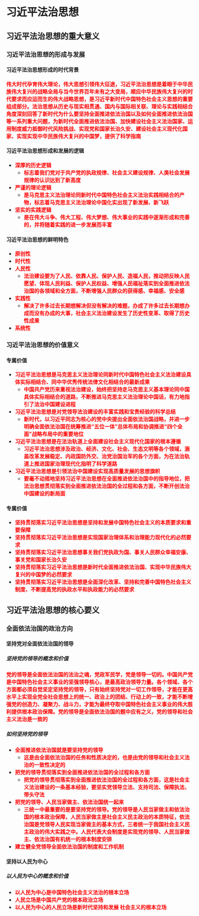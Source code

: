 # 习近平法治思想

## 习近平法治思想的重大意义

### 习近平法治思想的形成与发展

#### 习近平法治思想形成的时代背景

<strong style="color: red;">伟大时代孕育伟大理论，伟大思想引领伟大征途，习近平法治思想是着眼于中华民族伟大复兴的战略全局与当今世界百年未有之大变局，顺应中华民族伟大复兴的时代要求而应运而生的伟大战略思想，是习近平新时代中国特色社会主义思想的重要组成部分。法治思想从历史与现实相贯通、国内与国际相关联、理论与实践相结合角度深刻回答了新时代为什么要坚持全面推进依法治国以及如何全面推进依法治国等一系列重大问题，为新时代全面推进依法治国、加快建设社会主义法治国家、运用制度威力抵御时代风险挑战、实现党和国家长治久安、建设社会主义现代化国家、实现实现中华民族伟大复兴的中国梦，提供了科学指南</strong>

#### 习近平法治思想形成和发展的逻辑

- <strong style="color: red;">深厚的历史逻辑</strong>
  - <strong style="color: red;">标志着我们党对于共产党的执政规律、社会主义建设规律、人类社会发展规律的认识达到了新高度</strong>
- <strong style="color: red;">严谨的理论逻辑</strong>
  - <strong style="color: red;">是马克思主义法治理论同新时代中国特色社会主义法治实践相结合的产物，标志着马克思主义法治理论中国化实出现了新发展、新飞跃</strong>
- <strong style="color: red;">坚实的实践逻辑</strong>
  - <strong style="color: red;">是在伟大斗争、伟大工程、伟大梦想、伟大事业的实践中逐渐形成和完善的，并将随着实践的进一步发展而丰富</strong>

#### 习近平法治思想的鲜明特色

- <strong style="color: red;">原创性</strong>
- <strong style="color: red;">时代性</strong>
- <strong style="color: red;">人民性</strong>
  - <strong style="color: red;">法治建设要为了人民、依靠人民、保护人民、造福人民，推动把反映人民愿望、体现人民利益、保护人民权益、增强人民福祉落实到全面推进依法治国的各领域和全方面，不断增强人民群众的获得感、幸福感、安全感</strong>
- <strong style="color: red;">实践性</strong>
  - <strong style="color: red;">解决了许多过去长期想解决但没有解决的难题，办成了许多过去长期想办成而没有办成的大事，社会主义法治建设发生了历史性变革、取得了历史性成果</strong>
- <strong style="color: red;">系统性</strong>

### 习近平法治思想的价值意义

#### 专属价值

- <strong style="color: red;">习近平法治思想是马克思主义法治理论同新时代中国特色社会主义法治建设具体实际相结合、同中华优秀传统法律文化相结合的最新成果</strong>
  - <strong style="color: red;">中国共产党历来重视法治建设，始终把坚持走马克思主义基本理论同中国具体实际相结合的道路，不断推进马克思主义法治理论中国话，有力地指引了法治中国建设进程</strong>
- <strong style="color: red;">习近平法治思想是对党领导法治建设的丰富实践和宝贵经验的科学总结</strong>
  - <strong style="color: red;">新时代，以习近平同志为核心的党中央提出全面依法治国战略，并进一步明确全面依法治国在统筹推进“五位一体”总体布局和协调推进“四个全面”战略布局中的重要地位</strong>
- <strong style="color: red;">习近平法治思想是在法治轨道上全面建设社会主义现代化国家的根本遵循</strong>
  - <strong style="color: red;">习近平法治思想涉及政治、经济、文化、社会、生态文明等各个领域，涵盖改革发展稳定、内政国防外交、治党治国治军的各个方面，为在法治轨道上推进国家治理现代化指明了科学道路</strong>
- <strong style="color: red;">习近平法治思想是引领法治中国建设实现高质量发展的思想旗帜</strong>
  - <strong style="color: red;">要毫不动摇地坚持习近平法治思想在全面推进依法治国中的指导地位，把法治思想贯彻落实到全面推进依法治国的全过程和各方面，不断开创法治中国建设的新局面</strong>

#### 专属价值

- <strong style="color: red;">坚持贯彻落实习近平法治思想是坚持和发展中国特色社会主义的本质要求和重要保障</strong>
- <strong style="color: red;">坚持贯彻落实习近平法治思想是实现国家治理体系和治理能力现代化的必然要求</strong>
- <strong style="color: red;">坚持贯彻落实习近平法治思想事关我们党执政为国、事关人民群众幸福安康、事关党和国家长治久安</strong>
- <strong style="color: red;">坚持贯彻落实习近平法治思想是新时代全面推进依法治国、实现中华民族伟大复兴的中国梦的必然要求</strong>
- <strong style="color: red;">坚持贯彻落实习近平法治思想是全面深化改革、坚持和完善中国特色社会主义制度、不断提高党的执政水平和执政能力的必然要求</strong>

## 习近平法治思想的核心要义

### 全面依法治国的政治方向

#### 坚持党对全面依法治国的领导

##### 坚持党的领导的概念和价值

<strong style="color: red;">党的领导是全面依法治国的法治之魂，党政军民学，党是领导一切的。中国共产党是中国特色社会主义事业的坚强领导核心，是最高政治领导力量。各个领域、各个方面都必须自觉坚定坚持党的领导，只有始终坚持党对一切工作领导，才能在更高水平上实现全党全社会思想上的统一、政治上的团结、行动上的一致，才能不断增强党的创造力、凝聚力、战斗力，才能为最终夺取中国特色社会主义事业的伟大胜利提供根本政治保障。党的领导是全面依法治国的题中应有之义，党的领导和社会主义法治是一致的</strong>

##### 如何坚持党的领导

- <strong style="color: red;">全面推进依法治国就是要坚持党的领导</strong>
  - <strong style="color: red;">这是由全面依法治国的任务和性质决定的，也是由党的领导和社会主义法治的一致性决定的</strong>
- <strong style="color: red;">把党的领导贯彻落实到全面推进依法治国的全过程和各方面</strong>
  - <strong style="color: red;">把党的领导贯彻落实到全面推进依法治国的全过程和各方面，这是社会主义法治建设的一条基本经验，要坚实党领导立法、支持司法、保障执法、带头守法</strong>
- <strong style="color: red;">把党的领导、人民当家做主、依法治国统一起来</strong>
  - <strong style="color: red;">三统一中最重要的是要坚持党的领导。党的领导是人民当家做主和依法治国的根本政治保障，人民当家做主是社会主义民主政治的本质特征，依法治国是党领导人民实现当家做主的基本方式，三者统一于我国社会主义民主政治的伟大实践之中。人民代表大会制度是实现党的领导、人民当家做主、依法治国有机统一的根本制度安排</strong>
- <strong style="color: red;">建立健全党领导全面依法治国的制度和工作机制</strong>

#### 坚持以人民为中心

##### 以人民为中心的概念和价值

- <strong style="color: red;">以人民为中心是中国特色社会主义法治的根本立场</strong>
- <strong style="color: red;">人民立场是中国共产党的根本政治立场</strong>
- <strong style="color: red;">以人民为中心的人民立场是新时代坚持和发展  社会主义的根本立场</strong>